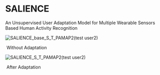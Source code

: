 # SALIENCE

An Unsupervised User Adaptation Model for Multiple  Wearable Sensors Based Human Activity Recognition



![SALIENCE_base_S_T_PAMAP2(test user2)](https://user-images.githubusercontent.com/50646282/111409005-16b3ad80-8711-11eb-80b6-5e99084c5e97.png)


​                                                                                      Without Adaptation 





![SALIENCE_S_T_PAMAP2(test user2)](https://user-images.githubusercontent.com/50646282/111409077-3c40b700-8711-11eb-9da6-1cebfa479fda.png)

​                                                                                      After Adaptation 
